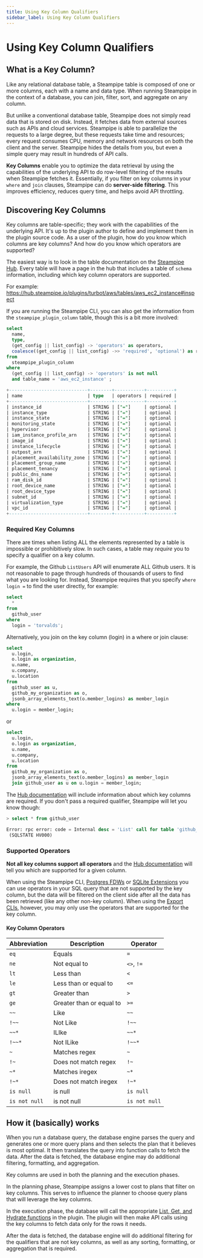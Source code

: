 ```yaml
---
title: Using Key Column Qualifiers
sidebar_label: Using Key Column Qualifiers
---
```


# Using Key Column Qualifiers


## What is a Key Column?
Like any relational database table, a Steampipe table is composed of one or more columns, each with a name and data type.  When running Steampipe in the context of a database, you can join, filter, sort, and aggregate on any column.

But unlike a conventional database table, Steampipe does not simply read data that is stored on disk.  Instead, it fetches data from external sources such as APIs and cloud services.  Steampipe is able to parallelize the requests to a large degree, but these requests take time and resources; every request consumes CPU, memory and network resources on both the client and the server.  Steampipe hides the details from you, but even a simple query may result in hundreds of API calls.

**Key Columns** enable you to optimize the data retrieval by using the capabilities of the underlying API to do row-level filtering of the results when Steampipe fetches it.  Essentially, if you filter on key columns in your `where` and `join` clauses, Steampipe can do **server-side filtering**.  This improves efficiency, reduces query time, and helps avoid API throttling.


## Discovering Key Columns

Key columns are table-specific; they work with the capabilities of the underlying API.  It's up to the plugin author to define and implement them in the plugin source code.  As a user of the plugin, how do you know which columns are key columns?  And how do you know which operators are supported?

The easiest way is to look in the table documentation on the [Steampipe Hub](https://hub.steampipe.io/plugins).  Every table will have a page in the hub that includes a table of `schema` information, including which key column operators are supported.  

For example: 
https://hub.steampipe.io/plugins/turbot/aws/tables/aws_ec2_instance#inspect  

<!--
[ screen shot here?]
-->

If you are running the Steampipe CLI, you can also get the information from the `steampipe_plugin_column` table, though this is a bit more involved:

```sql
select
  name,
  type,
  (get_config || list_config) -> 'operators' as operators,
  coalesce((get_config || list_config) ->> 'required', 'optional') as required
from 
  steampipe_plugin_column
where
  (get_config || list_config) -> 'operators' is not null
  and table_name = 'aws_ec2_instance' ;
```

```sql
+-----------------------------+--------+-----------+----------+
| name                        | type   | operators | required |
+-----------------------------+--------+-----------+----------+
| instance_id                 | STRING | ["="]     | optional |
| instance_type               | STRING | ["="]     | optional |
| instance_state              | STRING | ["="]     | optional |
| monitoring_state            | STRING | ["="]     | optional |
| hypervisor                  | STRING | ["="]     | optional |
| iam_instance_profile_arn    | STRING | ["="]     | optional |
| image_id                    | STRING | ["="]     | optional |
| instance_lifecycle          | STRING | ["="]     | optional |
| outpost_arn                 | STRING | ["="]     | optional |
| placement_availability_zone | STRING | ["="]     | optional |
| placement_group_name        | STRING | ["="]     | optional |
| placement_tenancy           | STRING | ["="]     | optional |
| public_dns_name             | STRING | ["="]     | optional |
| ram_disk_id                 | STRING | ["="]     | optional |
| root_device_name            | STRING | ["="]     | optional |
| root_device_type            | STRING | ["="]     | optional |
| subnet_id                   | STRING | ["="]     | optional |
| virtualization_type         | STRING | ["="]     | optional |
| vpc_id                      | STRING | ["="]     | optional |
+-----------------------------+--------+-----------+----------+
```


### Required Key Columns
There are times when listing ALL the elements represented by a table is impossible or prohibitively slow. In such cases, a table may *require* you to specify a qualifier on a key column. 

For example, the Github `ListUsers` API will enumerate ALL Github users. It is not reasonable to page through hundreds of thousands of users to find what you are looking for. Instead, Steampipe requires that you specify `where login =` to find the user directly, for example:

```sql
select
  *
from
  github_user
where
  login = 'torvalds';
```


Alternatively, you join on the key column (login) in a where or join clause:

```sql
select
  u.login,
  o.login as organization,
  u.name,
  u.company,
  u.location
from
  github_user as u,
  github_my_organization as o,
  jsonb_array_elements_text(o.member_logins) as member_login
where
  u.login = member_login;
```

or

```sql
select
  u.login,
  o.login as organization,
  u.name,
  u.company,
  u.location
from
  github_my_organization as o,
  jsonb_array_elements_text(o.member_logins) as member_login
  join github_user as u on u.login = member_login;
```

The [Hub documentation](https://hub.steampipe.io/plugins) will include information about which key columns are required.  If you don't pass a required qualifier, Steampipe will let you know though:
```sql
> select * from github_user

Error: rpc error: code = Internal desc = 'List' call for table 'github_user' is missing 1 required qual: column:'login' operator: =
 (SQLSTATE HV000)

```


### Supported Operators

**Not all key columns support all operators** and the [Hub documentation](https://hub.steampipe.io/plugins) will tell you which are supported for a given column.  

When using the Steampipe CLI, [Postgres FDWs](/docs/steampipe_postgres/index) or [SQLite Extensions](/docs/steampipe_sqlite/index) you can use operators in your SQL query that are not supported by the key column, but the data will be filtered on the client side after all the data has been retrieved (like any other non-key column).  When using the [Export CLIs](/docs/steampipe_export/index), however, you may only use the operators that are supported for the key column.

#### Key Column Operators

| Abbreviation | Description        | Operator
|--------|--------------------------|-------
| `eq`   | Equals                   | `=`
| `ne`   | Not equal to             | `<>`, `!=`
| `lt`   | Less than                | `<`
| `le`   | Less than or equal to    | `<=`
| `gt`   | Greater than             | `>`
| `ge`   | Greater than or equal to | `>=`
| `~~`   | Like                     | `~~`
| `!~~`  | Not Like                 | `!~~`
| `~~*`  | ILIke                    | `~~*`
| `!~~*` | Not ILike                | `!~~*`
| `~`    | Matches regex            | `~`
| `!~`   | Does not match regex     | `!~`
| `~*`   | Matches iregex           | `~*`
| `!~*`  | Does not match iregex    | `!~*`
| `is null`| is null                | `is null`
| `is not null` | is not null       | `is not null`


## How it (basically) works

When you run a database query, the database engine parses the query and generates one or more query plans and then selects the plan that it believes is most optimal.  It then translates the query into function calls to fetch the data. After the data is fetched, the database engine may do additional filtering, formatting, and aggregation.

Key columns are used in both the planning and the execution phases.  

In the planning phase, Steampipe assigns a lower cost to plans that filter on key columns.  This serves to influence the planner to choose query plans that will leverage the key columns.

In the execution phase, the database will call the appropriate [List, Get, and Hydrate functions](/docs/develop/writing-plugins#hydrate-functions) in the plugin. The plugin will then make API calls using the key columns to fetch data only for the rows it needs. 

After the data is fetched, the database engine will do additional filtering for the qualifiers that are not key columns, as well as any sorting, formatting, or aggregation that is required.